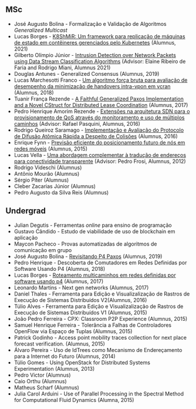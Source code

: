 ## MSc 

* José Augusto Bolina - Formalização e Validação de Algoritmos *Generalized Multicast*
* Lucas Borges - [K8ShMiR: Um framework para replicação de máquinas de estado em contêineres gerenciados pelo Kubernetes]() (Alumnus, 2021)
* Gilberto Olímpio Júnior - [Intrusion Detection over Network Packets using Data Stream Classification Algorithms](https://repositorio.ufu.br/handle/123456789/33882) (Advisor: Elaine Ribeiro de Faria and Rodrigo Miani, Alumnus 2021)
* Douglas Antunes - Generalized Consensus (Alumnus, 2019)
* Lucas Marchesotti Franco - [Um algoritmo força bruta para avaliação de desempenho da minimização de handovers intra-vpon em vcran](https://repositorio.ufu.br/handle/123456789/31773) (Alumnus, 2018)
* Tuanir França Rezende - [A Faithful Generalized Paxos Implementation and a Novel CStruct for Distributed Lease Coordination](https://repositorio.ufu.br/handle/123456789/22458) (Alumnus, 2017)
* Pedro Henrique Amorim Rezende - [Extensões na arquitetura SDN para o provisionamento de QoS através do monitoramento e uso de múltiplos caminhos](https://repositorio.ufu.br/handle/123456789/17550) (Advisor: Rafael Pasquini, Alumnus, 2016)
* Rodrigo Queiroz Saramago - [Implementação e Avaliação do Protocolo de Difusão Atômica Rápida a Despeito de Colisões](https://repositorio.ufu.br/handle/123456789/22447) (Alumnus, 2016)
* Enrique Fynn - [Previsão eficiente do posicionamento futuro de nós em redes móveis](https://repositorio.ufu.br/handle/123456789/17825) (Alumnus, 2015)
* Lucas Vella - [Uma abordagem complementar à tradução de endereços para conectividade transparente](https://repositorio.ufu.br/handle/123456789/12529) (Advisor: Pedro Frosi, Alumnus, 2012)
* Rodrigo Videschi (Alumnus)
* Antônio Mourão (Alumnus)
* Sérgio Píter (Alumnus)
* Cleber Zacarias Júnior (Alumnus)
* Pedro Augusto da Silva Reis (Alumnus)

## Undergrad 

* Julian Degutis - Ferramentas *online* para ensino de programação
* Gustavo Cândido - Estudo de viabilidade de uso de blockchain em aplicação
* Maycon Pacheco - Provas automatizadas de algoritmos de comunicação em grupo
* José Augusto Bolina - [Revisitando P4 Paxos](https://repositorio.ufu.br/handle/123456789/26230) (Alumnus, 2019)
* Pedro Henrique - Descoberta de Comutadores em Redes Definidas por Software Usando P4 (Alumnus, 2018)
* Lucas Borges - [Roteamento multicaminhos em redes definidas por software usando p4](https://repositorio.ufu.br/handle/123456789/20604) (Alumnus, 2017)
* Leonardo Martins - Next gen networks (Alumnus, 2017)
* Daniel Thales - Ferramenta para Edição e Visualizalização de Rastros de Execução de Sistemas Distribuídos V2(Alumnus, 2016)
* Túlio Alves - Ferramenta para Edição e Visualizalização de Rastros de Execução de Sistemas Distribuídos V1 (Alumnus, 2015)
* João Pedro Ferreira - CPX: Classroom P2P Experience (Alumnus, 2015)
* Samuel Henrique Ferreira - Tolerância a Falhas de Controladores OpenFlow via Espaço de Tuplas (Alumnus, 2015)
* Patrick Godinho - Access point mobility traces collection for next place forecast verification. (Alumnus, 2015)
* Álvaro Pereira - Uso de IdTrees como Mecanismo de Endereçamento para a Internet do Futuro (Alumnus, 2014)
* Túlio Gomes - Using OpenStack for Distributed Systems Experimentation (Alumnus, 2013)
* Pedro Victor (Alumnus)
* Caio Orthu (Alumnus)
* Matheus Scharf (Alumnus)
* Julia Carol Arduini - Use of Parallel Processing in the Spectral Method for Computational Fluid Dynamics (Alumna, 2015)
